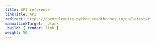 ```yaml
---
title: API reference
linkTitle: API
redirect: https://opentelemetry-python.readthedocs.io/en/latest/#
manualLinkTarget: _blank
_build: { render: link }
weight: 50
---
```

